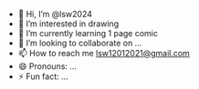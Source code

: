 - 👋 Hi, I’m @lsw2024
- 👀 I’m interested in drawing
- 🌱 I’m currently learning 1 page comic
- 💞️ I’m looking to collaborate on ...
- 📫 How to reach me lsw12012021@gmail.com
- 😄 Pronouns: ...
- ⚡ Fun fact: ...

<!---
lsw2024/lsw2024 is a ✨ special ✨ repository because its `README.md` (this file) appears on your GitHub profile.
You can click the Preview link to take a look at your changes.
--->
